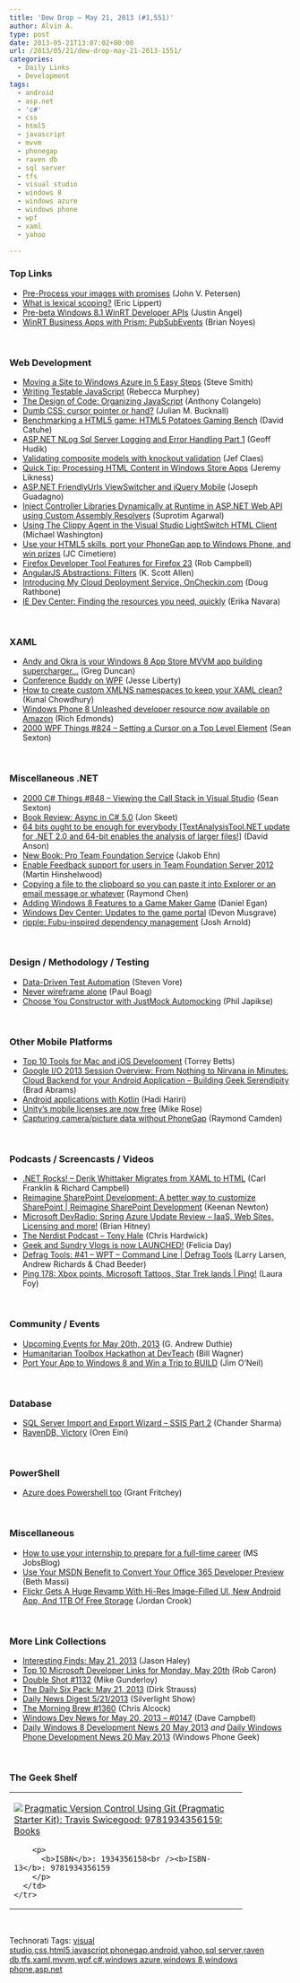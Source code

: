 ```yaml
---
title: 'Dew Drop – May 21, 2013 (#1,551)'
author: Alvin A.
type: post
date: 2013-05-21T13:07:02+00:00
url: /2013/05/21/dew-drop-may-21-2013-1551/
categories:
  - Daily Links
  - Development
tags:
  - android
  - asp.net
  - 'c#'
  - css
  - html5
  - javascript
  - mvvm
  - phonegap
  - raven db
  - sql server
  - tfs
  - visual studio
  - windows 8
  - windows azure
  - windows phone
  - wpf
  - xaml
  - yahoo

---
```

### <a name="top"></a>Top Links

  * <a href="http://feedproxy.google.com/~r/CodeBetter/~3/RP09-r6Nx3Q/" target="_blank">Pre-Process your images with promises</a> (John V. Petersen)
  * <a href="http://ericlippert.com/2013/05/20/what-is-lexical-scoping/?utm_source=rss&utm_medium=rss&utm_campaign=what-is-lexical-scoping" target="_blank">What is lexical scoping?</a> (Eric Lippert)
  * <a href="http://justinangel.net/Win81APIs" target="_blank">Pre-beta Windows 8.1 WinRT Developer APIs</a> (Justin Angel)
  * <a href="http://www.silverlightshow.net/items/WinRT-Business-Apps-with-Prism-PubSubEvents.aspx" target="_blank">WinRT Business Apps with Prism: PubSubEvents</a> (Brian Noyes)

&#160;

### <a name="web"></a>Web Development

  * <a href="http://ardalis.com/moving-a-site-to-windows-azure-in-5-easy-steps" target="_blank">Moving a Site to Windows Azure in 5 Easy Steps</a> (Steve Smith)
  * <a href="http://feedproxy.google.com/~r/alistapart/main/~3/EcxNHDRHkTM/writing-testable-javascript" target="_blank">Writing Testable JavaScript</a> (Rebecca Murphey)
  * <a href="http://feedproxy.google.com/~r/alistapart/main/~3/x0nEW66nHaE/the-design-of-code-organizing-javascript" target="_blank">The Design of Code: Organizing JavaScript</a> (Anthony Colangelo)
  * <a href="http://blog.boyet.com/blog/blog/dumb-css-cursor-pointer-or-hand/" target="_blank">Dumb CSS: cursor pointer or hand?</a> (Julian M. Bucknall)
  * <a href="http://blogs.msdn.com/b/eternalcoding/archive/2013/05/21/benchmarking-a-html5-game-html5-potatoes-gaming-bench.aspx" target="_blank">Benchmarking a HTML5 game: HTML5 Potatoes Gaming Bench</a> (David Catuhe)
  * <a href="http://feedproxy.google.com/~r/thnk2wn/~3/3g356ksyEKQ/aspnet-nlog-sql-server-logging-and-error-handling-part-1.html" target="_blank">ASP.NET NLog Sql Server Logging and Error Handling Part 1</a> (Geoff Hudik)
  * <a href="http://feedproxy.google.com/~r/DiaryOfAnetDeveloperByJefClaes/~3/I6N7Z2HGTc0/validating-composite-models-with.html" target="_blank">Validating composite models with knockout validation</a> (Jef Claes)
  * <a href="http://feedproxy.google.com/~r/CSharperImage/~3/HxcS2SRo_8Y/quick-tip-processing-html-content-in.html" target="_blank">Quick Tip: Processing HTML Content in Windows Store Apps</a> (Jeremy Likness)
  * <a href="http://feedproxy.google.com/~r/JosephGuadagno/~3/fDvMmjvGvfg/post.aspx" target="_blank">ASP.NET FriendlyUrls ViewSwitcher and jQuery Mobile</a> (Joseph Guadagno)
  * <a href="http://feedproxy.google.com/~r/netCurryRecentArticles/~3/OM1vk0varts/ShowArticle.aspx" target="_blank">Inject Controller Libraries Dynamically at Runtime in ASP.NET Web API using Custom Assembly Resolvers</a> (Suprotim Agarwal)
  * <a href="http://lightswitchhelpwebsite.com/Blog/tabid/61/EntryId/1199/Using-The-Clippy-Agent-in-the-Visual-Studio-LightSwitch-HTML-Client.aspx" target="_blank">Using The Clippy Agent in the Visual Studio LightSwitch HTML Client</a> (Michael Washington)
  * <a href="http://blogs.windows.com/windows_phone/b/wpdev/archive/2013/05/20/use-your-html5-skills-port-your-phonegap-app-to-windows-phone-and-win-prizes.aspx" target="_blank">Use your HTML5 skills, port your PhoneGap app to Windows Phone, and win prizes</a> (JC Cimetiere)
  * <a href="https://hacks.mozilla.org/2013/05/firefox-developer-tool-features-for-firefox-23/" target="_blank">Firefox Developer Tool Features for Firefox 23</a> (Rob Campbell)
  * <a href="http://odetocode.com/blogs/scott/archive/2013/05/20/angularjs-abstractions-filters.aspx" target="_blank">AngularJS Abstractions: Filters</a> (K. Scott Allen)
  * <a href="http://feedproxy.google.com/~r/DiaryOfANinja/~3/1no-uWPXpT8/introducing-my-cloud-deployment-service-oncheckincom" target="_blank">Introducing My Cloud Deployment Service, OnCheckin.com</a> (Doug Rathbone)
  * <a href="http://blogs.msdn.com/b/ie/archive/2013/05/20/ie-dev-center-finding-the-resources-you-need-quickly.aspx" target="_blank">IE Dev Center: Finding the resources you need, quickly</a> (Erika Navara)

&#160;

### <a name="silverlight"></a>XAML

  * <a href="http://channel9.msdn.com/coding4fun/blog/Andy-and-Okra-is-your-Windows-8-App-Store-MVVM-app-building-supercharger" target="_blank">Andy and Okra is your Windows 8 App Store MVVM app building supercharger&#8230;</a> (Greg Duncan)
  * <a href="http://feedproxy.google.com/~r/Telerik/~3/sLTAQr973J8/conference-buddy-on-wpf" target="_blank">Conference Buddy on WPF</a> (Jesse Liberty)
  * <a href="http://feedproxy.google.com/~r/kunal2383/~3/HwLE0PGiRfQ/how-to-create-custom-xmlns-namespaces.html" target="_blank">How to create custom XMLNS namespaces to keep your XAML clean?</a> (Kunal Chowdhury)
  * <a href="http://feedproxy.google.com/~r/wmexperts/~3/VJlGe354hHE/story01.htm" target="_blank">Windows Phone 8 Unleashed developer resource now available on Amazon</a> (Rich Edmonds)
  * <a href="http://wpf.2000things.com/2013/05/21/824-setting-a-cursor-on-a-top-level-element/" target="_blank">2000 WPF Things #824 – Setting a Cursor on a Top Level Element</a> (Sean Sexton)

&#160;

### <a name="dotnet"></a>Miscellaneous .NET

  * <a href="http://csharp.2000things.com/2013/05/21/848-viewing-the-call-stack-in-visual-studio/" target="_blank">2000 C# Things #848 – Viewing the Call Stack in Visual Studio</a> (Sean Sexton)
  * <a href="http://feedproxy.google.com/~r/JonSkeetCodingBlog/~3/2WGaSufZ7Og/book-review-async-in-c-5-0.aspx" target="_blank">Book Review: Async in C# 5.0</a> (Jon Skeet)
  * <a href="http://blogs.msdn.com/b/delay/archive/2013/05/20/64-bits-ought-to-be-enough-for-everybody-textanalysistool-net-update-for-net-2-0-and-64-bit-enables-the-analysis-of-larger-files.aspx" target="_blank">64 bits ought to be enough for everybody [TextAnalysisTool.NET update for .NET 2.0 and 64-bit enables the analysis of larger files!]</a> (David Anson)
  * <a href="http://feedproxy.google.com/~r/geekswithblogs/~3/8i1OOfjul5Q/new-book-pro-team-foundation-service.aspx" target="_blank">New Book: Pro Team Foundation Service</a> (Jakob Ehn)
  * <a href="http://feeds.hinshelwood.com/~/41393611/0/visualstudioalm~Enable-Feedback-support-for-users-in-Team-Foundation-Server/" target="_blank">Enable Feedback support for users in Team Foundation Server 2012</a> (Martin Hinshelwood)
  * <a href="http://blogs.msdn.com/b/oldnewthing/archive/2013/05/20/10419965.aspx" target="_blank">Copying a file to the clipboard so you can paste it into Explorer or an email message or whatever</a> (Raymond Chen)
  * <a href="http://thesociablegeek.com/gamemaker/adding-windows-8-features-to-a-game-maker-game/" target="_blank">Adding Windows 8 Features to a Game Maker Game</a> (Daniel Egan)
  * <a href="http://blogs.msdn.com/b/microsoft_press/archive/2013/05/20/windows-dev-center-updates-to-the-game-portal.aspx" target="_blank">Windows Dev Center: Updates to the game portal</a> (Devon Musgrave)
  * <a href="http://feedproxy.google.com/~r/LosTechies/~3/Y-D0v-GfhD4/" target="_blank">ripple: Fubu-inspired dependency management</a> (Josh Arnold)

&#160;

### <a name="design"></a>Design / Methodology / Testing

  * <a href="http://feedproxy.google.com/~r/TestStudio/~3/YeWW1_REwYU/Data-Driven-Test-Automation.aspx" target="_blank">Data-Driven Test Automation</a> (Steven Vore)
  * <a href="http://boagworld.com/design/wireframe/?utm_source=rss&utm_medium=rss&utm_campaign=wireframe" target="_blank">Never wireframe alone</a> (Paul Boag)
  * <a href="http://feedproxy.google.com/~r/Telerik/~3/lmRH94d_iQg/choose-you-constructor-with-justmock-automocking" target="_blank">Choose You Constructor with JustMock Automocking</a> (Phil Japikse)

&#160;

### <a name="mobile"></a>Other Mobile Platforms

  * <a href="http://www.infragistics.com/community/blogs/torrey-betts/archive/2013/05/20/top-10-tools-for-mac-and-ios-development.aspx" target="_blank">Top 10 Tools for Mac and iOS Development</a> (Torrey Betts)
  * <a href="http://bradabrams.com/2013/05/google-io-2013-session-overview-from-nothing-to-nirvana-in-minutes-cloud-backend-for-your-android-application-building-geek-serendipity/" target="_blank">Google I/O 2013 Session Overview: From Nothing to Nirvana in Minutes: Cloud Backend for your Android Application – Building Geek Serendipity</a> (Brad Abrams)
  * <a href="http://hadihariri.com/2013/05/21/android-applications-with-kotlin/" target="_blank">Android applications with Kotlin</a> (Hadi Hariri)
  * <a href="http://www.gamasutra.com/view/news/192654/iOS_and_Android_Unity_licenses_are_now_free.php" target="_blank">Unity&#8217;s mobile licenses are now free</a> (Mike Rose)
  * <a href="http://css.dzone.com/articles/capturing-camerapicture-data" target="_blank">Capturing camera/picture data without PhoneGap</a> (Raymond Camden)

&#160;

### <a name="podcasts"></a>Podcasts / Screencasts / Videos

  * <a href="http://www.dotnetrocks.com/default.aspx?ShowNum=873" target="_blank">.NET Rocks! &#8211; Derik Whittaker Migrates from XAML to HTML</a> (Carl Franklin & Richard Campbell)
  * <a href="http://channel9.msdn.com/Series/Reimagine-SharePoint-Development/Reimagine-SharePoint-Development-A-better-way-to-customize-SharePoint" target="_blank">Reimagine SharePoint Development: A better way to customize SharePoint | Reimagine SharePoint Development</a> (Keenan Newton)
  * <a href="http://feedproxy.google.com/~r/structuretoobig/~3/MygAilfAr8s/post.aspx" target="_blank">Microsoft DevRadio: Spring Azure Update Review &#8211; IaaS, Web Sites, Licensing and more!</a> (Brian Hitney)
  * <a href="http://nerdist.libsyn.com/tony-hale" target="_blank">The Nerdist Podcast &#8211; Tony Hale</a> (Chris Hardwick)
  * <a href="http://feliciaday.com/blog/geek-and-sundry-vlogs-is-now-launched" target="_blank">Geek and Sundry Vlogs is now LAUNCHED!</a> (Felicia Day)
  * <a href="http://channel9.msdn.com/Shows/Defrag-Tools/Defrag-Tools-41-WPT-Command-Line" target="_blank">Defrag Tools: #41 &#8211; WPT &#8211; Command Line | Defrag Tools</a> (Larry Larsen, Andrew Richards & Chad Beeder)
  * <a href="http://channel9.msdn.com/Shows/PingShow/Ping-178-Facebook--Microsoft-make-it-official-Xbox-points-Microsoft-Tattoos-Star-Trek-lands" target="_blank">Ping 178: Xbox points, Microsoft Tattoos, Star Trek lands | Ping!</a> (Laura Foy)

&#160;

### <a name="events"></a>Community / Events

  * <a href="http://feeds.devhammer.net/~r/devhammer/~3/RwZkte78OuA/upcoming-events-for-may-20th-2013" target="_blank">Upcoming Events for May 20th, 2013</a> (G. Andrew Duthie)
  * <a href="http://feedproxy.google.com/~r/billwagner/~3/YsutpDGETOs/humanitarian-toolbox-hackathon-at-devteach" target="_blank">Humanitarian Toolbox Hackathon at DevTeach</a> (Bill Wagner)
  * <a href="http://blogs.msdn.com/b/jimoneil/archive/2013/05/20/port-a-windows-8-app-and-win-a-trip-to-build.aspx" target="_blank">Port Your App to Windows 8 and Win a Trip to BUILD</a> (Jim O&#8217;Neil)

&#160;

### <a name="sql"></a>Database

  * <a href="http://feedproxy.google.com/~r/ExploringBeyondRelational/~3/Vu5Sz7DDau0/sql-server-import-and-export-wizard-ssis-part-2.aspx" target="_blank">SQL Server Import and Export Wizard – SSIS Part 2</a> (Chander Sharma)
  * <a href="http://feedproxy.google.com/~r/AyendeRahien/~3/lXllFzY0rCk/ravendb-victory" target="_blank">RavenDB, Victory</a> (Oren Eini)

&#160;

### <a name="ps"></a>PowerShell

  * <a href="http://www.sqlservercentral.com/blogs/scarydba/2013/05/20/azure-does-powershell-too/" target="_blank">Azure does Powershell too</a> (Grant Fritchey)

&#160;

### <a name="misc"></a>Miscellaneous

  * <a href="http://feeds.microsoftjobsblog.com/~r/MicrosoftJobsBlog/~3/GYeSpoWjZ9E/how-to-use-your-internship-to-prepare-for-a-full-time-career" target="_blank">How to use your internship to prepare for a full-time career</a> (MS JobsBlog)
  * <a href="http://blogs.msdn.com/b/bethmassi/archive/2013/05/20/use-your-msdn-benefit-to-convert-your-office-365-developer-preview.aspx" target="_blank">Use Your MSDN Benefit to Convert Your Office 365 Developer Preview</a> (Beth Massi)
  * <a href="http://feedproxy.google.com/~r/Techcrunch/~3/KpYK2uI-WNg/" target="_blank">Flickr Gets A Huge Revamp With Hi-Res Image-Filled UI, New Android App, And 1TB Of Free Storage</a> (Jordan Crook)

&#160;

### <a name="links"></a>More Link Collections

  * <a href="http://jasonhaley.com/blog/post.aspx?id=0eaf0b06-7464-42ca-bc07-09b35d9c28fc" target="_blank">Interesting Finds: May 21, 2013</a> (Jason Haley)
  * <a href="http://blogs.msdn.com/b/robcaron/archive/2013/05/20/top-10-microsoft-developer-links-for-monday-may-20th.aspx" target="_blank">Top 10 Microsoft Developer Links for Monday, May 20th</a> (Rob Caron)
  * <a href="http://afreshcup.com/home/2013/5/21/double-shot-1132.html" target="_blank">Double Shot #1132</a> (Mike Gunderloy)
  * <a href="http://feeds.feedblitz.com/~/41387571/0/dirkstrauss~The-Daily-Six-Pack-May" target="_blank">The Daily Six Pack: May 21, 2013</a> (Dirk Strauss)
  * <a href="http://feedproxy.google.com/~r/silverlightshow/~3/VoAMWaaSjbQ/Daily-News-Digest-5-21-2013.aspx" target="_blank">Daily News Digest 5/21/2013</a> (Silverlight Show)
  * <a href="http://feedproxy.google.com/~r/ReflectivePerspective/~3/R63yKEQwR98/" target="_blank">The Morning Brew #1360</a> (Chris Alcock)
  * <a href="http://www.windowsdevnews.com/Blogs.aspx?ID=219" target="_blank">Windows Dev News for May 20, 2013 &#8211; #0147</a> (Dave Campbell)
  * <a href="http://feedproxy.google.com/~r/Windowsphonegeek/~3/uza66pCGeQ8/daily-windows-8-development-news-20-may-2013" target="_blank">Daily Windows 8 Development News 20 May 2013</a> _and_ <a href="http://feedproxy.google.com/~r/Windowsphonegeek/~3/k4qPbU_R9V0/daily-windows-phone-development-news-20-may-2013" target="_blank">Daily Windows Phone Development News 20 May 2013</a> (Windows Phone Geek)

&#160;

### <a name="shelf"></a>The Geek Shelf

<div style="padding-bottom: 0px; margin: 0px; padding-left: 0px; padding-right: 0px; display: inline; float: none; padding-top: 0px" id="scid:7dc1bd33-94bd-46fd-a20b-0131235bcd47:93049137-b90d-496a-9012-72925e515add" class="wlWriterEditableSmartContent">
  <table cellspacing="0" cellpadding="2" width="400" border="0" unselectable="on">
    <tr>
      <td valign="top" width="400">
        <p>
          <a title="Pragmatic Version Control Using Git (Pragmatic Starter Kit): Travis Swicegood: 9781934356159: Books" href="http://www.amazon.com/exec/obidos/ASIN/1934356158/alvinashcraft-20"><img data-recalc-dims="1" decoding="async" src="https://i0.wp.com/images.amazon.com/images/P/1934356158.01.MZZZZZZZ.jpg?w=660" border="0" align="left" style="float:left" />Pragmatic Version Control Using Git (Pragmatic Starter Kit): Travis Swicegood: 9781934356159: Books</a>
        </p>
        
        <p>
          <b>ISBN</b>: 1934356158<br /><b>ISBN-13</b>: 9781934356159
        </p>
      </td>
    </tr>
  </table>
</div>

&#160;

<div style="padding-bottom: 0px; margin: 0px; padding-left: 0px; padding-right: 0px; display: inline; float: none; padding-top: 0px" id="scid:0767317B-992E-4b12-91E0-4F059A8CECA8:d2884fdd-ffcf-4d6d-b87b-9a8e5f8c4fe6" class="wlWriterEditableSmartContent">
  Technorati Tags: <a href="http://technorati.com/tags/visual+studio" rel="tag">visual studio</a>,<a href="http://technorati.com/tags/css" rel="tag">css</a>,<a href="http://technorati.com/tags/html5" rel="tag">html5</a>,<a href="http://technorati.com/tags/javascript" rel="tag">javascript</a>,<a href="http://technorati.com/tags/phonegap" rel="tag">phonegap</a>,<a href="http://technorati.com/tags/android" rel="tag">android</a>,<a href="http://technorati.com/tags/yahoo" rel="tag">yahoo</a>,<a href="http://technorati.com/tags/sql+server" rel="tag">sql server</a>,<a href="http://technorati.com/tags/raven+db" rel="tag">raven db</a>,<a href="http://technorati.com/tags/tfs" rel="tag">tfs</a>,<a href="http://technorati.com/tags/xaml" rel="tag">xaml</a>,<a href="http://technorati.com/tags/mvvm" rel="tag">mvvm</a>,<a href="http://technorati.com/tags/wpf" rel="tag">wpf</a>,<a href="http://technorati.com/tags/c%23" rel="tag">c#</a>,<a href="http://technorati.com/tags/windows+azure" rel="tag">windows azure</a>,<a href="http://technorati.com/tags/windows+8" rel="tag">windows 8</a>,<a href="http://technorati.com/tags/windows+phone" rel="tag">windows phone</a>,<a href="http://technorati.com/tags/asp.net" rel="tag">asp.net</a>
</div>